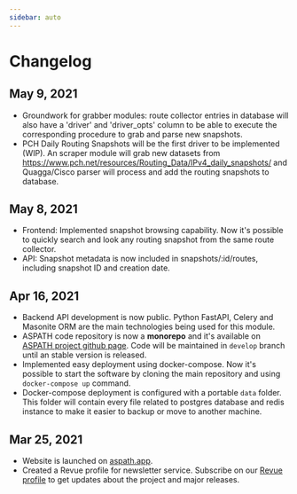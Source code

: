 ```yaml
---
sidebar: auto
---
```


# Changelog

## May 9, 2021
- Groundwork for grabber modules: route collector entries in database will also have a 'driver' and 'driver_opts' column to be able to execute the corresponding procedure to grab and parse new snapshots.
- PCH Daily Routing Snapshots will be the first driver to be implemented (WIP). An scraper module will grab new datasets from https://www.pch.net/resources/Routing_Data/IPv4_daily_snapshots/ and Quagga/Cisco parser will process and add the routing snapshots to database.

## May 8, 2021
- Frontend: Implemented snapshot browsing capability. Now it's possible to quickly search and look any routing snapshot from the same route collector.
- API: Snapshot metadata is now included in snapshots/:id/routes, including snapshot ID and creation date.

## Apr 16, 2021

- Backend API development is now public. Python FastAPI, Celery and Masonite ORM are the main technologies being used for this module.
- ASPATH code repository is now a **monorepo** and it's available on [ASPATH project github page](https://github.com/aspathproject/aspath). Code will be maintained in `develop` branch until an stable version is released.
- Implemented easy deployment using docker-compose. Now it's possible to start the software by cloning the main repository and using `docker-compose up` command.
- Docker-compose deployment is configured with a portable `data` folder. This folder will contain every file related to postgres database and redis instance to make it easier to backup or move to another machine.

## Mar 25, 2021

- Website is launched on [aspath.app](https://aspath.app).
- Created a Revue profile for newsletter service. Subscribe on our [Revue profile](https://www.getrevue.co/profile/aspath) to get updates about the project and major releases.

